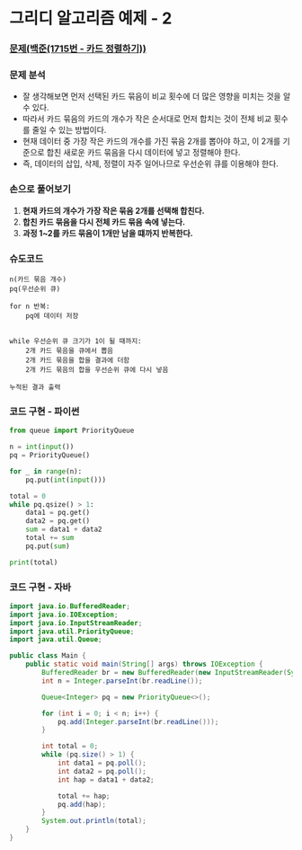# 그리디 알고리즘 예제 - 2

### [문제(백준(1715번 - 카드 정렬하기))](https://www.acmicpc.net/problem/1715)

### 문제 분석
- 잘 생각해보면 먼저 선택된 카드 묶음이 비교 횟수에 더 많은 영향을 미치는 것을 알 수 있다.
- 따라서 카드 묶음의 카드의 개수가 작은 순서대로 먼저 합치는 것이 전체 비교 횟수를 줄일 수 있는 방법이다.
- 현재 데이터 중 가장 작은 카드의 개수를 가진 묶음 2개를 뽑아야 하고, 이 2개를 기준으로 합친 새로운 카드 묶음을 다시 데이터에 넣고 정렬해야 한다.
- 즉, 데이터의 삽입, 삭제, 정렬이 자주 일어나므로 우선순위 큐를 이용해야 한다.

### 손으로 풀어보기
1. **현재 카드의 개수가 가장 작은 묶음 2개를 선택해 합친다.**
2. **합친 카드 묶음을 다시 전체 카드 묶음 속에 넣는다.**
3. **과정 1~2를 카드 묶음이 1개만 남을 떄까지 반복한다.**

### 슈도코드
```text
n(카드 묶음 개수)
pq(우선순위 큐)

for n 반복:
    pq에 데이터 저장
    

while 우선순위 큐 크기가 1이 될 때까지:
    2개 카드 묶음을 큐에서 뽑음
    2개 카드 묶음을 합을 결과에 더함
    2개 카드 묶음의 합을 우선순위 큐에 다시 넣음
    
누적된 결과 출력
```

### 코드 구현 - 파이썬
```python
from queue import PriorityQueue

n = int(input())
pq = PriorityQueue()

for _ in range(n):
    pq.put(int(input()))

total = 0
while pq.qsize() > 1:
    data1 = pq.get()
    data2 = pq.get()
    sum = data1 + data2
    total += sum
    pq.put(sum)

print(total)
```

### 코드 구현 - 자바
```java
import java.io.BufferedReader;
import java.io.IOException;
import java.io.InputStreamReader;
import java.util.PriorityQueue;
import java.util.Queue;

public class Main {
    public static void main(String[] args) throws IOException {
        BufferedReader br = new BufferedReader(new InputStreamReader(System.in));
        int n = Integer.parseInt(br.readLine());

        Queue<Integer> pq = new PriorityQueue<>();

        for (int i = 0; i < n; i++) {
            pq.add(Integer.parseInt(br.readLine()));
        }

        int total = 0;
        while (pq.size() > 1) {
            int data1 = pq.poll();
            int data2 = pq.poll();
            int hap = data1 + data2;

            total += hap;
            pq.add(hap);
        }
        System.out.println(total);
    }
}
```